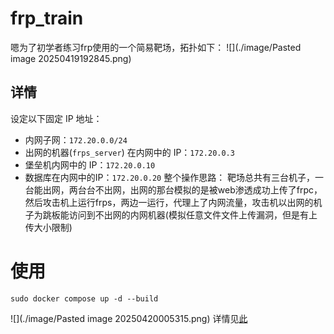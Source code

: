 # frp_train
嗯为了初学者练习frp使用的一个简易靶场，拓扑如下：
![](./image/Pasted image 20250419192845.png)
## 详情
设定以下固定 IP 地址：
- 内网子网：`172.20.0.0/24`
- 出网的机器(`frps_server`) 在内网中的 IP：`172.20.0.3`
- 堡垒机内网中的 IP：`172.20.0.10`
- 数据库在内网中的IP：`172.20.0.20`
整个操作思路：
靶场总共有三台机子，一台能出网，两台台不出网，出网的那台模拟的是被web渗透成功上传了frpc，然后攻击机上运行frps，两边一运行，代理上了内网流量，攻击机以出网的机子为跳板能访问到不出网的内网机器(模拟任意文件文件上传漏洞，但是有上传大小限制)
# 使用
```
sudo docker compose up -d --build
```
![](./image/Pasted image 20250420005315.png)
详情见[此](https://lan1oc.co/2025/04/18/frp/)
